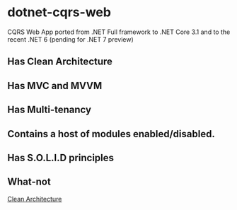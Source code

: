 # dotnet-cqrs-web
CQRS Web App ported from .NET Full framework to .NET Core 3.1 and to the recent .NET 6 (pending for .NET 7 preview)

## Has Clean Architecture

## Has MVC and MVVM

## Has Multi-tenancy

## Contains a host of modules enabled/disabled.

## Has S.O.L.I.D principles

## What-not

[Clean Architecture](CleanArchitecture.jpg)
